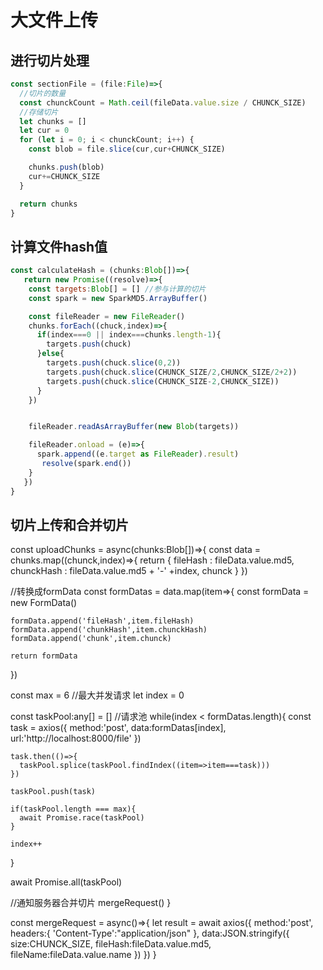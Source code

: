# 大文件上传

## 进行切片处理

```js
const sectionFile = (file:File)=>{
  //切片的数量 
  const chunckCount = Math.ceil(fileData.value.size / CHUNCK_SIZE)
  //存储切片
  let chunks = []
  let cur = 0
  for (let i = 0; i < chunckCount; i++) {
    const blob = file.slice(cur,cur+CHUNCK_SIZE)

    chunks.push(blob)
    cur+=CHUNCK_SIZE
  }

  return chunks
}

```

## 计算文件hash值
```js
const calculateHash = (chunks:Blob[])=>{
   return new Promise((resolve)=>{
    const targets:Blob[] = [] //参与计算的切片
    const spark = new SparkMD5.ArrayBuffer()

    const fileReader = new FileReader()
    chunks.forEach((chuck,index)=>{
      if(index===0 || index===chunks.length-1){
        targets.push(chuck)
      }else{
        targets.push(chuck.slice(0,2))
        targets.push(chuck.slice(CHUNCK_SIZE/2,CHUNCK_SIZE/2+2))
        targets.push(chuck.slice(CHUNCK_SIZE-2,CHUNCK_SIZE))
      }
    })


    fileReader.readAsArrayBuffer(new Blob(targets))

    fileReader.onload = (e)=>{
      spark.append((e.target as FileReader).result)
       resolve(spark.end())
    }
   })
}
```

## 切片上传和合并切片
const uploadChunks = async(chunks:Blob[])=>{
  const data = chunks.map((chunck,index)=>{
    return {
      fileHash : fileData.value.md5,
      chunckHash : fileData.value.md5 + '-' +index,
      chunck
    }
  })

  //转换成formData
  const formDatas = data.map(item=>{
    const formData = new FormData()

    formData.append('fileHash',item.fileHash)
    formData.append('chunkHash',item.chunckHash)
    formData.append('chunk',item.chunck)

    return formData
  })

  const max = 6 //最大并发请求
  let index = 0

  const taskPool:any[] = [] //请求池
  while(index < formDatas.length){
    const task = axios({
      method:'post',
      data:formDatas[index],
      url:'http://localhost:8000/file'
    })


    task.then(()=>{
      taskPool.splice(taskPool.findIndex((item=>item===task)))
    })

    taskPool.push(task)

    if(taskPool.length === max){
      await Promise.race(taskPool)
    }

    index++

  }

  await Promise.all(taskPool)

  //通知服务器合并切片
  mergeRequest()
}

const mergeRequest = async()=>{
  let result = await axios({
    method:'post',
    headers:{
      'Content-Type':"application/json"
    },
    data:JSON.stringify({
      size:CHUNCK_SIZE,
      fileHash:fileData.value.md5,
      fileName:fileData.value.name
    })
  })
}
